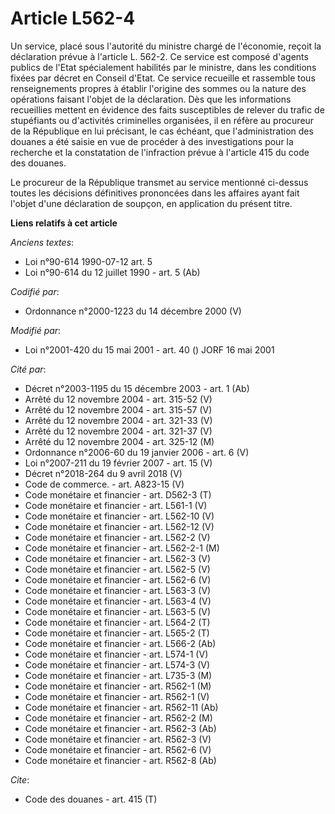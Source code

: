 # Article L562-4

Un service, placé sous l'autorité du ministre chargé de l'économie, reçoit la déclaration prévue à l'article L. 562-2. Ce
service est composé d'agents publics de l'Etat spécialement habilités par le ministre, dans les conditions fixées par décret
en Conseil d'Etat. Ce service recueille et rassemble tous renseignements propres à établir l'origine des sommes ou la nature
des opérations faisant l'objet de la déclaration. Dès que les informations recueillies mettent en évidence des faits
susceptibles de relever du trafic de stupéfiants ou d'activités criminelles organisées, il en réfère au procureur de la
République en lui précisant, le cas échéant, que l'administration des douanes a été saisie en vue de procéder à des
investigations pour la recherche et la constatation de l'infraction prévue à l'article 415 du code des douanes.

Le procureur de la République transmet au service mentionné ci-dessus toutes les décisions définitives prononcées dans les
affaires ayant fait l'objet d'une déclaration de soupçon, en application du présent titre.

**Liens relatifs à cet article**

_Anciens textes_:

  - Loi n°90-614 1990-07-12 art. 5
  - Loi n°90-614 du 12 juillet 1990 - art. 5 (Ab)

_Codifié par_:

  - Ordonnance n°2000-1223 du 14 décembre 2000 (V)

_Modifié par_:

  - Loi n°2001-420 du 15 mai 2001 - art. 40 () JORF 16 mai 2001

_Cité par_:

  - Décret n°2003-1195 du 15 décembre 2003 - art. 1 (Ab)
  - Arrêté du 12 novembre 2004 - art. 315-52 (V)
  - Arrêté du 12 novembre 2004 - art. 315-57 (V)
  - Arrêté du 12 novembre 2004 - art. 321-33 (V)
  - Arrêté du 12 novembre 2004 - art. 321-37 (V)
  - Arrêté du 12 novembre 2004 - art. 325-12 (M)
  - Ordonnance n°2006-60 du 19 janvier 2006 - art. 6 (V)
  - Loi n°2007-211 du 19 février 2007 - art. 15 (V)
  - Décret n°2018-264 du 9 avril 2018 (V)
  - Code de commerce. - art. A823-15 (V)
  - Code monétaire et financier - art. D562-3 (T)
  - Code monétaire et financier - art. L561-1 (V)
  - Code monétaire et financier - art. L562-10 (V)
  - Code monétaire et financier - art. L562-12 (V)
  - Code monétaire et financier - art. L562-2 (V)
  - Code monétaire et financier - art. L562-2-1 (M)
  - Code monétaire et financier - art. L562-3 (V)
  - Code monétaire et financier - art. L562-5 (V)
  - Code monétaire et financier - art. L562-6 (V)
  - Code monétaire et financier - art. L563-3 (V)
  - Code monétaire et financier - art. L563-4 (V)
  - Code monétaire et financier - art. L563-5 (V)
  - Code monétaire et financier - art. L564-2 (T)
  - Code monétaire et financier - art. L565-2 (T)
  - Code monétaire et financier - art. L566-2 (Ab)
  - Code monétaire et financier - art. L574-1 (V)
  - Code monétaire et financier - art. L574-3 (V)
  - Code monétaire et financier - art. L735-3 (M)
  - Code monétaire et financier - art. R562-1 (M)
  - Code monétaire et financier - art. R562-1 (V)
  - Code monétaire et financier - art. R562-11 (Ab)
  - Code monétaire et financier - art. R562-2 (M)
  - Code monétaire et financier - art. R562-3 (Ab)
  - Code monétaire et financier - art. R562-3 (V)
  - Code monétaire et financier - art. R562-6 (V)
  - Code monétaire et financier - art. R562-8 (Ab)

_Cite_:

  - Code des douanes - art. 415 (T)
